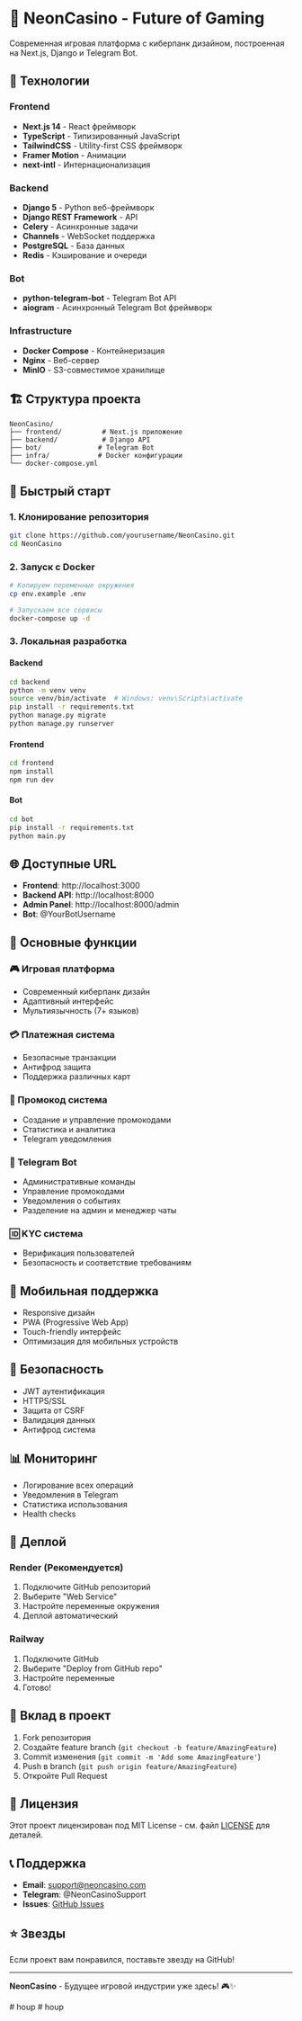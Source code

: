 # 🎰 NeonCasino - Future of Gaming

Современная игровая платформа с киберпанк дизайном, построенная на Next.js, Django и Telegram Bot.

## 🚀 Технологии

### Frontend
- **Next.js 14** - React фреймворк
- **TypeScript** - Типизированный JavaScript
- **TailwindCSS** - Utility-first CSS фреймворк
- **Framer Motion** - Анимации
- **next-intl** - Интернационализация

### Backend
- **Django 5** - Python веб-фреймворк
- **Django REST Framework** - API
- **Celery** - Асинхронные задачи
- **Channels** - WebSocket поддержка
- **PostgreSQL** - База данных
- **Redis** - Кэширование и очереди

### Bot
- **python-telegram-bot** - Telegram Bot API
- **aiogram** - Асинхронный Telegram Bot фреймворк

### Infrastructure
- **Docker Compose** - Контейнеризация
- **Nginx** - Веб-сервер
- **MinIO** - S3-совместимое хранилище

## 🏗️ Структура проекта

```
NeonCasino/
├── frontend/          # Next.js приложение
├── backend/           # Django API
├── bot/              # Telegram Bot
├── infra/            # Docker конфигурации
└── docker-compose.yml
```

## 🚀 Быстрый старт

### 1. Клонирование репозитория
```bash
git clone https://github.com/yourusername/NeonCasino.git
cd NeonCasino
```

### 2. Запуск с Docker
```bash
# Копируем переменные окружения
cp env.example .env

# Запускаем все сервисы
docker-compose up -d
```

### 3. Локальная разработка

#### Backend
```bash
cd backend
python -m venv venv
source venv/bin/activate  # Windows: venv\Scripts\activate
pip install -r requirements.txt
python manage.py migrate
python manage.py runserver
```

#### Frontend
```bash
cd frontend
npm install
npm run dev
```

#### Bot
```bash
cd bot
pip install -r requirements.txt
python main.py
```

## 🌐 Доступные URL

- **Frontend**: http://localhost:3000
- **Backend API**: http://localhost:8000
- **Admin Panel**: http://localhost:8000/admin
- **Bot**: @YourBotUsername

## 🔧 Основные функции

### 🎮 Игровая платформа
- Современный киберпанк дизайн
- Адаптивный интерфейс
- Мультиязычность (7+ языков)

### 💳 Платежная система
- Безопасные транзакции
- Антифрод защита
- Поддержка различных карт

### 🎯 Промокод система
- Создание и управление промокодами
- Статистика и аналитика
- Telegram уведомления

### 🤖 Telegram Bot
- Административные команды
- Управление промокодами
- Уведомления о событиях
- Разделение на админ и менеджер чаты

### 🆔 KYC система
- Верификация пользователей
- Безопасность и соответствие требованиям

## 📱 Мобильная поддержка

- Responsive дизайн
- PWA (Progressive Web App)
- Touch-friendly интерфейс
- Оптимизация для мобильных устройств

## 🔐 Безопасность

- JWT аутентификация
- HTTPS/SSL
- Защита от CSRF
- Валидация данных
- Антифрод система

## 📊 Мониторинг

- Логирование всех операций
- Уведомления в Telegram
- Статистика использования
- Health checks

## 🚀 Деплой

### Render (Рекомендуется)
1. Подключите GitHub репозиторий
2. Выберите "Web Service"
3. Настройте переменные окружения
4. Деплой автоматический

### Railway
1. Подключите GitHub
2. Выберите "Deploy from GitHub repo"
3. Настройте переменные
4. Готово!

## 🤝 Вклад в проект

1. Fork репозитория
2. Создайте feature branch (`git checkout -b feature/AmazingFeature`)
3. Commit изменения (`git commit -m 'Add some AmazingFeature'`)
4. Push в branch (`git push origin feature/AmazingFeature`)
5. Откройте Pull Request

## 📄 Лицензия

Этот проект лицензирован под MIT License - см. файл [LICENSE](LICENSE) для деталей.

## 📞 Поддержка

- **Email**: support@neoncasino.com
- **Telegram**: @NeonCasinoSupport
- **Issues**: [GitHub Issues](https://github.com/yourusername/NeonCasino/issues)

## ⭐ Звезды

Если проект вам понравился, поставьте звезду на GitHub!

---

**NeonCasino** - Будущее игровой индустрии уже здесь! 🎮✨


















#   h o u p  
 #   h o u p  
 